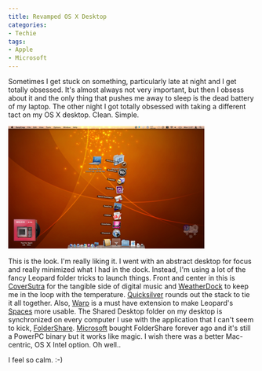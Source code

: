 ```yaml
---
title: Revamped OS X Desktop
categories:
- Techie
tags:
- Apple
- Microsoft
---
```


Sometimes I get stuck on something, particularly late at night and I get totally obsessed. It's almost always not very important, but then I obsess about it and the only thing that pushes me away to sleep is the dead battery of my laptop. The other night I got totally obsessed with taking a different tact on my OS X desktop. Clean. Simple.

[![screenshot-small.png](/assets/posts/2008/screenshot-small1.png)](/assets/posts/2008/screenshot-big1.png)

This is the look. I'm really liking it. I went with an abstract desktop for focus and really minimized what I had in the dock. Instead, I'm using a lot of the fancy Leopard folder tricks to launch things. Front and center in this is [CoverSutra](http://www.coversutra.com/) for the tangible side of digital music and [WeatherDock](http://www.alwintroost.nl/?id=9) to keep me in the loop with the temperature. [Quicksilver](http://docs.blacktree.com/quicksilver/what_is_quicksilver) rounds out the stack to tie it all together. Also, [Warp](http://www.ksuther.com/warp/) is a must have extension to make Leopard's [Spaces](http://www.apple.com/macosx/features/spaces.html) more usable. The Shared Desktop folder on my desktop is synchronized on every computer I use with the application that I can't seem to kick, [FolderShare](https://www.foldershare.com/). [Microsoft](https://www.microsoft.com/) bought FolderShare forever ago and it's still a PowerPC binary but it works like magic. I wish there was a better Mac-centric, OS X Intel option. Oh well..

I feel so calm. :-)

